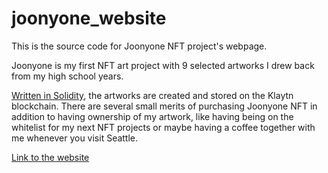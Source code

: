 # joonyone_website

This is the source code for Joonyone NFT project's webpage. 

Joonyone is my first NFT art project with 9 selected artworks I drew back from my high school years. 

[Written in Solidity](https://github.com/itsyeonjoon/joonyone_contract_baobab), the artworks are created and stored on the Klaytn blockchain. There are several small merits of purchasing Joonyone NFT in addition to having ownership of my artwork, like having being on the whitelist for my next NFT projects or maybe having a coffee together with me whenever you visit Seattle.

[Link to the website](https://joonyone.netlify.app/)
